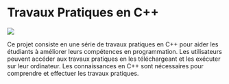 # Travaux Pratiques en C++
![](https://www.cours-exercices-pdf.com/images/language-C--exercices-pdf.jpg)

Ce projet consiste en une série de travaux pratiques en C++ pour aider les étudiants à améliorer leurs compétences en programmation. Les utilisateurs peuvent accéder aux travaux pratiques en les téléchargeant et les exécuter sur leur ordinateur. Les connaissances en C++ sont nécessaires pour comprendre et effectuer les travaux pratiques.
